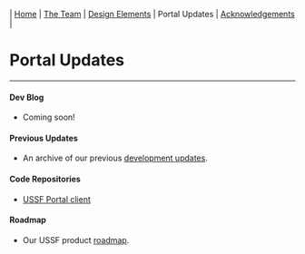 | [Home](https://ussf-orbit.github.io/ussf-portal) | [The Team](https://ussf-orbit.github.io/ussf-portal/the-team) | [Design Elements](https://ussf-orbit.github.io/ussf-portal/design-elements) | Portal Updates | [Acknowledgements](https://ussf-orbit.github.io/ussf-portal/acknowledgements) |

# Portal Updates

---

#### Dev Blog

- Coming soon!

#### Previous Updates

- An archive of our previous [development updates](development-updates).

#### Code Repositories

- [USSF Portal client](https://github.com/USSF-ORBIT/ussf-portal-client)

#### Roadmap

- Our USSF product [roadmap](USSF-Portal-Product-Roadmap).

